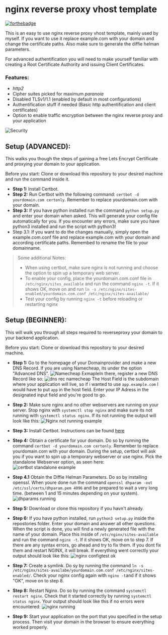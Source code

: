 # nginx reverse proxy vhost template

[![forthebadge](https://forthebadge.com/images/badges/certified-snoop-lion.svg)](https://forthebadge.com)

This is an easy to use nginx reverse proxy vhost template, mainly used by myself. If you want to use it replace example.com with your domain and change the certificate paths. Also make sure to generate the diffie helman parameters.

 For advanced authentification you will need to make yourself familiar with creating a Root Certificate Authority and issuing Client Certificates.
 
 ### Features:
 - *http2*
 - Cipher suites picked for maximum *paranoia*
 - Disabled TLSv1/1.1 (enabled by default in most configurations)
 - Authentification stuff if needed (Basic http authentification and client certificates)
  - Option to enable traffic encryption between the nginx reverse proxy and your application

 ![Security](https://i.imgur.com/G52NR0r.png)

 ## Setup (ADVANCED):

 This walks you though the steps of gaining a free Lets Encrypt Certificate and proxying your domain to your application.

 Before you start: Clone or download this repository to your desired machine and run the command inside it.

 - **Step 1:** Install Certbot.
 - **Step 2:** Run Certbot with the following command: `certbot -d yourdomain.com certonly`. Remember to replace yourdomain.com with your domain.
 - **Step 3:** If you have python installed run the command `python setup.py` and enter your domain when asked. This will generate your config file automatically for you. If you encounter any errors, make sure you have python3 installed and run the script with python3!
 - Step 3.1: If you want to do the changes manually, simply open the example.com.conf file and replace example.com with your domain and according certificate paths. Remembed to rename the file to your domainname.

> Some additional Notes: 
> - When using certbot, make sure nginx is not running and choose the option to spin up a temporary web server. 
> - To enable your config, place the yourdomain.com.conf file in `/etc/nginx/sites_available` and run the command `nginx -t`. If it shows OK, move on and run `ln -s /etc/nginx/sites-enabled/yourdomain.com.conf /etc/nginx/sites-available/`
> - Test your config by running `nginx -t` before reloading or restarting nginx

## Setup (BEGINNER):

This will walk you through all steps required to reverseproxy your domain to your backend application.

Before you start: Clone or download this repository to your desired machine.

- **Step 1:** Go to the homepage of your Domainprovider and make a new DNS Record. If you are using Namecheap, its under the option "Advanced DNS". ![Namecheap Exmaple](https://i.imgur.com/FqWMZeG.png)In there, register a new DNS Record like so: ![dns rec namecheap](https://i.imgur.com/TKPjCbX.png) The Host Field is the subdomain where your application will live, so if i wanted to use `app.example.com` I would have to put `app` in the host field. Enter your IP Adress in the designated input field and you're good to go.

- **Step 2:** Make sure nginx and no other webservers are running on your server. Stop nginx with `systemctl stop nginx` and make sure its not running with `systemctl status nginx`. If its not running the output will look like this: ![Nginx not running example](https://i.imgur.com/yBHRXgV.png)

- **Step 3:** Install Certbot. Instructions can be found [here](https://certbot.eff.org/)

- **Step 4:** Obtain a certificate for your domain. Do so by running the command `certbot -d yourdomain.com certonly`. Remember to replace yourdomain.com with your domain. During the setup, certbot will ask you if you want to spin up a temporary webserver or use nginx. Pick the standalone Webserver option, as seen here: ![certbot standalone example](https://i.imgur.com/thfwa0m.png)

- **Step 4.1** Obtain the Diffie Helman Parameters. Do so by installing openssl. When youre done run the command `openssl dhparam -out /etc/ssl/certs/dhparam.pem 4096` and be prepared to wait a very long time. (between 1 and 15 minutes depending on your system). ![dhparams running](https://i.imgur.com/n7QSmeh.png)

- **Step 5:** Download or clone this repository if you havn't already.

- **Step 6:** If you have python installed, run `python3 setup.py` inside the repostories folder. Enter your domain and answer all other questions. When the script is done, you will find a newly generated file with the name of your domain. Place this inside of `/etc/nginx/sites-available` and run the command `nginx -t`. If it shows OK, move on to step 7. If there are any syntax errors, go ahead and try to fix them. If you dont fix them and restart NGINX, it will break. If everything went correctly your output should look like this: ![nginx configtest ok](https://i.imgur.com/gP8HwXa.png)

- **Step 7:** Create a symlink. Do sy by running the command `ln -s /etc/nginx/sites-availabe/yourdomain.com.conf /etc/nginx/sites-enabled/`. Check your nginx config again with `nginx -t`and if it shows "OK", move on to step 8.

- **Step 8:** Restart Nginx. Do so by running the command `systemctl restart nginx`. Check that it started correctly by running `systemctl status nginx`. Your output should look like this if no errors were encountered: ![nginx running](https://i.imgur.com/jrdPgfD.png)

- **Step 9:** Start your application on the port that you specified in the setup process. Then visit your domain in the browser to ensure everything worked properly.